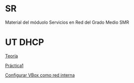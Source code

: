 # SR
Material del móduolo Servicios en Red del Grado Medio SMR

# UT DHCP

[Teoría](./UT%20DHCP%20teoría.md)

[Práctica1](UT%20DHCP%20práctica.md)

[Configurar VBox como red interna](UT%20DHCP%20configuracion%20VBox.md)
